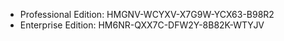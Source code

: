 * Professional Edition: HMGNV-WCYXV-X7G9W-YCX63-B98R2
* Enterprise Edition: HM6NR-QXX7C-DFW2Y-8B82K-WTYJV
